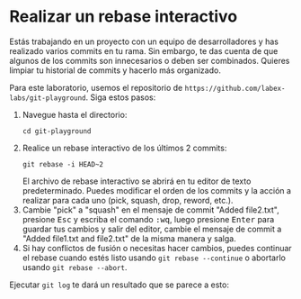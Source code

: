 # Realizar un rebase interactivo

Estás trabajando en un proyecto con un equipo de desarrolladores y has realizado varios commits en tu rama. Sin embargo, te das cuenta de que algunos de los commits son innecesarios o deben ser combinados. Quieres limpiar tu historial de commits y hacerlo más organizado.

Para este laboratorio, usemos el repositorio de `https://github.com/labex-labs/git-playground`. Siga estos pasos:

1. Navegue hasta el directorio:
   ```shell
   cd git-playground
   ```
2. Realice un rebase interactivo de los últimos 2 commits:
   ```shell
   git rebase -i HEAD~2
   ```
   El archivo de rebase interactivo se abrirá en tu editor de texto predeterminado. Puedes modificar el orden de los commits y la acción a realizar para cada uno (pick, squash, drop, reword, etc.).
3. Cambie "pick" a "squash" en el mensaje de commit "Added file2.txt", presione <kbd>Esc</kbd> y escriba el comando <kbd>:wq</kbd>, luego presione <kbd>Enter</kbd> para guardar tus cambios y salir del editor, cambie el mensaje de commit a "Added file1.txt and file2.txt" de la misma manera y salga.
4. Si hay conflictos de fusión o necesitas hacer cambios, puedes continuar el rebase cuando estés listo usando `git rebase --continue` o abortarlo usando `git rebase --abort`.

Ejecutar `git log` te dará un resultado que se parece a esto:

```shell

```
